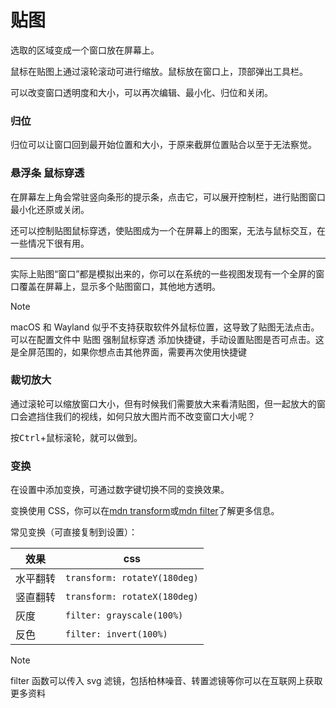 # 贴图

选取的区域变成一个窗口放在屏幕上。

鼠标在贴图上通过滚轮滚动可进行缩放。鼠标放在窗口上，顶部弹出工具栏。

可以改变窗口透明度和大小，可以再次编辑、最小化、归位和关闭。

### 归位

归位可以让窗口回到最开始位置和大小，于原来截屏位置贴合以至于无法察觉。

### 悬浮条 鼠标穿透

在屏幕左上角会常驻竖向条形的提示条，点击它，可以展开控制栏，进行贴图窗口最小化还原或关闭。

还可以控制贴图鼠标穿透，使贴图成为一个在屏幕上的图案，无法与鼠标交互，在一些情况下很有用。

---

实际上贴图“窗口”都是模拟出来的，你可以在系统的一些视图发现有一个全屏的窗口覆盖在屏幕上，显示多个贴图窗口，其他地方透明。

> [!NOTE]
>
> macOS 和 Wayland 似乎不支持获取软件外鼠标位置，这导致了贴图无法点击。
> 可以在配置文件中 贴图 强制鼠标穿透 添加快捷键，手动设置贴图是否可点击。这是全屏范围的，如果你想点击其他界面，需要再次使用快捷键

### 裁切放大

通过滚轮可以缩放窗口大小，但有时候我们需要放大来看清贴图，但一起放大的窗口会遮挡住我们的视线，如何只放大图片而不改变窗口大小呢？

按<kbd>Ctrl</kbd>+鼠标滚轮，就可以做到。

### 变换

在设置中添加变换，可通过数字键切换不同的变换效果。

变换使用 CSS，你可以在[mdn transform](https://developer.mozilla.org/zh-CN/docs/Web/CSS/transform)或[mdn filter](https://developer.mozilla.org/zh-CN/docs/Web/CSS/filter)了解更多信息。

常见变换（可直接复制到设置）：

| 效果     | css                          |
| -------- | ---------------------------- |
| 水平翻转 | `transform: rotateY(180deg)` |
| 竖直翻转 | `transform: rotateX(180deg)` |
| 灰度     | `filter: grayscale(100%)`    |
| 反色     | `filter: invert(100%)`       |

> [!NOTE]
>
> filter 函数可以传入 svg 滤镜，包括柏林噪音、转置滤镜等你可以在互联网上获取更多资料
